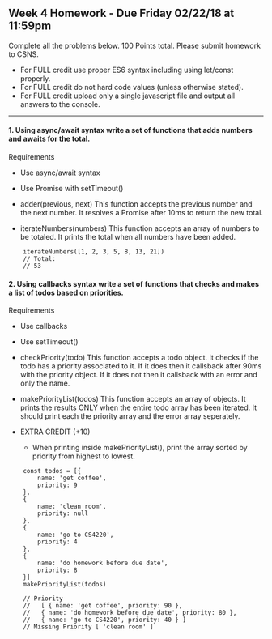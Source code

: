 ## Week 4 Homework - Due Friday 02/22/18 at 11:59pm
Complete all the problems below. 100 Points total. Please submit homework to CSNS.

- For FULL credit use proper ES6 syntax including using let/const properly.
- For FULL credit do not hard code values (unless otherwise stated).
- For FULL credit upload only a single javascript file and output all answers to the console.

---

#### 1. Using async/await syntax write a set of functions that adds numbers and awaits for the total.
Requirements
- Use async/await syntax
- Use Promise with setTimeout()
- adder(previous, next)
This function accepts the previous number and the next number. It resolves a Promise after 10ms to return the new total.

- iterateNumbers(numbers)
This function accepts an array of numbers to be totaled.  It prints the total when all numbers have been added.

```
    iterateNumbers([1, 2, 3, 5, 8, 13, 21])
    // Total:
    // 53
```

#### 2. Using callbacks syntax write a set of functions that checks and makes a list of todos based on priorities.
Requirements
- Use callbacks
- Use setTimeout()

- checkPriority(todo)
This function accepts a todo object. It checks if the todo has a priority associated to it.
If it does then it callsback after 90ms with the priority object.
If it does not then it callsback with an error and only the name.

- makePriorityList(todos)
This function accepts an array of objects.  It prints the results ONLY when the entire todo array has been iterated.
It should print each the priority array and the error array seperately.

- EXTRA CREDIT (+10)
    - When printing inside makePriorityList(), print the array sorted by priority from highest to lowest.

```
    const todos = [{
        name: 'get coffee',
        priority: 9
    },
    {
        name: 'clean room',
        priority: null
    },
    {
        name: 'go to CS4220',
        priority: 4
    },
    {
        name: 'do homework before due date',
        priority: 8
    }]
    makePriorityList(todos)

    // Priority
    //   [ { name: 'get coffee', priority: 90 },
    //   { name: 'do homework before due date', priority: 80 },
    //   { name: 'go to CS4220', priority: 40 } ]
    // Missing Priority [ 'clean room' ]
```